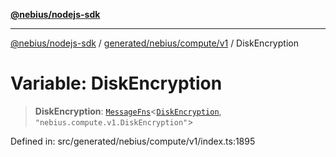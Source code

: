 [**@nebius/nodejs-sdk**](../../../../../README.md)

---

[@nebius/nodejs-sdk](../../../../../README.md) / [generated/nebius/compute/v1](../README.md) / DiskEncryption

# Variable: DiskEncryption

> **DiskEncryption**: [`MessageFns`](../../../../../runtime/protos/core/interfaces/MessageFns.md)\<[`DiskEncryption`](../interfaces/DiskEncryption.md), `"nebius.compute.v1.DiskEncryption"`\>

Defined in: src/generated/nebius/compute/v1/index.ts:1895

